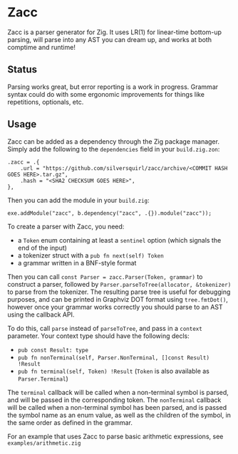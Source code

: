 # Zacc

Zacc is a parser generator for Zig. It uses LR(1) for linear-time bottom-up parsing, will parse into any AST you can dream up, and works at both comptime and runtime!

## Status

Parsing works great, but error reporting is a work in progress.
Grammar syntax could do with some ergonomic improvements for things like repetitions, optionals, etc.

## Usage

Zacc can be added as a dependency through the Zig package manager.
Simply add the following to the `dependencies` field in your `build.zig.zon`:

```zig
.zacc = .{
    .url = "https://github.com/silversquirl/zacc/archive/<COMMIT HASH GOES HERE>.tar.gz",
    .hash = "<SHA2 CHECKSUM GOES HERE>",
},
```

Then you can add the module in your `build.zig`:

```zig
exe.addModule("zacc", b.dependency("zacc", .{}).module("zacc"));
```

To create a parser with Zacc, you need:

- a `Token` enum containing at least a `sentinel` option (which signals the end of the input)
- a tokenizer struct with a `pub fn next(self) Token`
- a grammar written in a BNF-style format

Then you can call `const Parser = zacc.Parser(Token, grammar)` to construct a parser, followed by `Parser.parseToTree(allocator, &tokenizer)` to parse from the tokenizer.
The resulting parse tree is useful for debugging purposes, and can be printed in Graphviz DOT format using `tree.fmtDot()`, however once your grammar works correctly you should parse to an AST using the callback API.

To do this, call `parse` instead of `parseToTree`, and pass in a `context` parameter.
Your context type should have the following decls:

- `pub const Result: type`
- `pub fn nonTerminal(self, Parser.NonTerminal, []const Result) !Result`
- `pub fn terminal(self, Token) !Result` (`Token` is also available as `Parser.Terminal`)

The `terminal` callback will be called when a non-terminal symbol is parsed, and will be passed in the corresponding token.
The `nonTerminal` callback will be called when a non-terminal symbol has been parsed, and is passed the symbol name as an enum value, as well as the children of the symbol, in the same order as defined in the grammar.

For an example that uses Zacc to parse basic arithmetic expressions, see `examples/arithmetic.zig`
